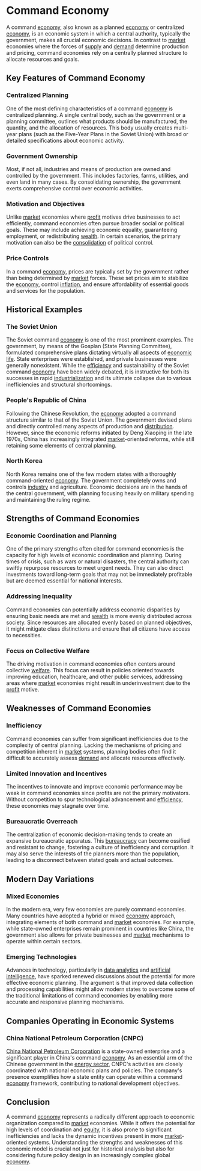 # Command Economy

A command [economy](../e/economy.md), also known as a planned [economy](../e/economy.md) or centralized [economy](../e/economy.md), is an economic system in which a central authority, typically the government, makes all crucial economic decisions. In contrast to [market](../m/market.md) economies where the forces of [supply](../s/supply.md) and [demand](../d/demand.md) determine production and pricing, command economies rely on a centrally planned structure to allocate resources and goals.

## Key Features of Command Economy

### Centralized Planning
One of the most defining characteristics of a command [economy](../e/economy.md) is centralized planning. A single central body, such as the government or a planning committee, outlines what products should be manufactured, the quantity, and the allocation of resources. This body usually creates multi-year plans (such as the Five-Year Plans in the Soviet Union) with broad or detailed specifications about economic activity.

### Government Ownership
Most, if not all, industries and means of production are owned and controlled by the government. This includes factories, farms, utilities, and even land in many cases. By consolidating ownership, the government exerts comprehensive control over economic activities.

### Motivation and Objectives
Unlike [market](../m/market.md) economies where [profit](../p/profit.md) motives drive businesses to act efficiently, command economies often pursue broader social or political goals. These may include achieving economic equality, guaranteeing employment, or redistributing [wealth](../w/wealth.md). In certain scenarios, the primary motivation can also be the [consolidation](../c/consolidation.md) of political control.

### Price Controls
In a command [economy](../e/economy.md), prices are typically set by the government rather than being determined by [market](../m/market.md) forces. These set prices aim to stabilize the [economy](../e/economy.md), control [inflation](../i/inflation.md), and ensure affordability of essential goods and services for the population.

## Historical Examples

### The Soviet Union
The Soviet command [economy](../e/economy.md) is one of the most prominent examples. The government, by means of the Gosplan (State Planning Committee), formulated comprehensive plans dictating virtually all aspects of [economic life](../e/economic_life.md). State enterprises were established, and private businesses were generally nonexistent. While the [efficiency](../e/efficiency.md) and sustainability of the Soviet command [economy](../e/economy.md) have been widely debated, it is instructive for both its successes in rapid [industrialization](../i/industrialization.md) and its ultimate collapse due to various inefficiencies and structural shortcomings.

### People's Republic of China
Following the Chinese Revolution, the [economy](../e/economy.md) adopted a command structure similar to that of the Soviet Union. The government devised plans and directly controlled many aspects of production and [distribution](../d/distribution.md). However, since the economic reforms initiated by Deng Xiaoping in the late 1970s, China has increasingly integrated [market](../m/market.md)-oriented reforms, while still retaining some elements of central planning.

### North Korea
North Korea remains one of the few modern states with a thoroughly command-oriented [economy](../e/economy.md). The government completely owns and controls [industry](../i/industry.md) and agriculture. Economic decisions are in the hands of the central government, with planning focusing heavily on military spending and maintaining the ruling regime.

## Strengths of Command Economies

### Economic Coordination and Planning
One of the primary strengths often cited for command economies is the capacity for high levels of economic coordination and planning. During times of crisis, such as wars or natural disasters, the central authority can swiftly repurpose resources to meet urgent needs. They can also direct investments toward long-term goals that may not be immediately profitable but are deemed essential for national interests.

### Addressing Inequality
Command economies can potentially address economic disparities by ensuring basic needs are met and [wealth](../w/wealth.md) is more evenly distributed across society. Since resources are allocated evenly based on planned objectives, it might mitigate class distinctions and ensure that all citizens have access to necessities.

### Focus on Collective Welfare
The driving motivation in command economies often centers around collective [welfare](../w/welfare.md). This focus can result in policies oriented towards improving education, healthcare, and other public services, addressing areas where [market](../m/market.md) economies might result in underinvestment due to the [profit](../p/profit.md) motive.

## Weaknesses of Command Economies

### Inefficiency
Command economies can suffer from significant inefficiencies due to the complexity of central planning. Lacking the mechanisms of pricing and competition inherent in [market](../m/market.md) systems, planning bodies often find it difficult to accurately assess [demand](../d/demand.md) and allocate resources effectively.

### Limited Innovation and Incentives
The incentives to innovate and improve economic performance may be weak in command economies since profits are not the primary motivators. Without competition to spur technological advancement and [efficiency](../e/efficiency.md), these economies may stagnate over time.

### Bureaucratic Overreach
The centralization of economic decision-making tends to create an expansive bureaucratic apparatus. This [bureaucracy](../b/bureaucracy.md) can become ossified and resistant to change, fostering a culture of inefficiency and corruption. It may also serve the interests of the planners more than the population, leading to a disconnect between stated goals and actual outcomes.

## Modern Day Variations

### Mixed Economies
In the modern era, very few economies are purely command economies. Many countries have adopted a hybrid or mixed [economy](../e/economy.md) approach, integrating elements of both command and [market](../m/market.md) economies. For example, while state-owned enterprises remain prominent in countries like China, the government also allows for private businesses and [market](../m/market.md) mechanisms to operate within certain sectors.

### Emerging Technologies
Advances in technology, particularly in [data analytics](../d/data_analytics.md) and [artificial intelligence](../a/artificial_intelligence_in_trading.md), have sparked renewed discussions about the potential for more effective economic planning. The argument is that improved data collection and processing capabilities might allow modern states to overcome some of the traditional limitations of command economies by enabling more accurate and responsive planning mechanisms.

## Companies Operating in Economic Systems

### China National Petroleum Corporation (CNPC)
[China National Petroleum Corporation](http://www.cnpc.com.cn/en/) is a state-owned enterprise and a significant player in China's command [economy](../e/economy.md). As an essential arm of the Chinese government in the [energy sector](../e/energy_sector.md), CNPC's activities are closely coordinated with national economic plans and policies. The company's presence exemplifies how a state entity can operate within a command [economy](../e/economy.md) framework, contributing to national development objectives.

## Conclusion

A command [economy](../e/economy.md) represents a radically different approach to economic organization compared to [market](../m/market.md) economies. While it offers the potential for high levels of coordination and [equity](../e/equity.md), it is also prone to significant inefficiencies and lacks the dynamic incentives present in more [market](../m/market.md)-oriented systems. Understanding the strengths and weaknesses of this economic model is crucial not just for historical analysis but also for considering future policy design in an increasingly complex global [economy](../e/economy.md).